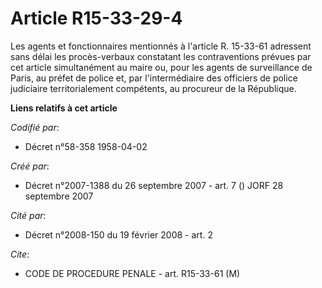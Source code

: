 # Article R15-33-29-4

Les agents et fonctionnaires mentionnés à l'article R. 15-33-61 adressent sans délai les procès-verbaux constatant les
contraventions prévues par cet article simultanément au maire ou, pour les agents de surveillance de Paris, au préfet de
police et, par l'intermédiaire des officiers de police judiciaire territorialement compétents, au procureur de la République.

**Liens relatifs à cet article**

_Codifié par_:

  - Décret n°58-358 1958-04-02

_Créé par_:

  - Décret n°2007-1388 du 26 septembre 2007 - art. 7 () JORF 28 septembre 2007

_Cité par_:

  - Décret n°2008-150 du 19 février 2008 - art. 2

_Cite_:

  - CODE DE PROCEDURE PENALE - art. R15-33-61 (M)
